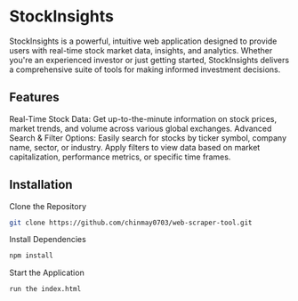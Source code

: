 
# StockInsights

StockInsights is a powerful, intuitive web application designed to provide users with real-time stock market data, insights, and analytics. Whether you're an experienced investor or just getting started, StockInsights delivers a comprehensive suite of tools for making informed investment decisions.



## Features

Real-Time Stock Data: Get up-to-the-minute information on stock prices, market trends, and volume across various global exchanges.
Advanced Search & Filter Options: Easily search for stocks by ticker symbol, company name, sector, or industry. Apply filters to view data based on market capitalization, performance metrics, or specific time frames.


## Installation

Clone the Repository

```bash
git clone https://github.com/chinmay0703/web-scraper-tool.git
```
Install Dependencies

```bash
npm install
```
Start the Application

```bash
run the index.html
```





    
